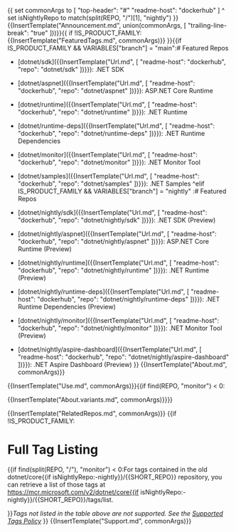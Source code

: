 {{
  set commonArgs to [
    "top-header": "#"
    "readme-host": "dockerhub"
  ] ^
  set isNightlyRepo to match(split(REPO, "/")[1], "nightly")
}}{{InsertTemplate("Announcement.md", union(commonArgs, [ "trailing-line-break": "true" ]))}}{{
if !IS_PRODUCT_FAMILY:{{InsertTemplate("FeaturedTags.md", commonArgs)}}
}}{{if IS_PRODUCT_FAMILY && VARIABLES["branch"] = "main":# Featured Repos

* [dotnet/sdk]({{InsertTemplate("Url.md", [ "readme-host": "dockerhub", "repo": "dotnet/sdk" ])}}): .NET SDK
* [dotnet/aspnet]({{InsertTemplate("Url.md", [ "readme-host": "dockerhub", "repo": "dotnet/aspnet" ])}}): ASP.NET Core Runtime
* [dotnet/runtime]({{InsertTemplate("Url.md", [ "readme-host": "dockerhub", "repo": "dotnet/runtime" ])}}): .NET Runtime
* [dotnet/runtime-deps]({{InsertTemplate("Url.md", [ "readme-host": "dockerhub", "repo": "dotnet/runtime-deps" ])}}): .NET Runtime Dependencies
* [dotnet/monitor]({{InsertTemplate("Url.md", [ "readme-host": "dockerhub", "repo": "dotnet/monitor" ])}}): .NET Monitor Tool
* [dotnet/samples]({{InsertTemplate("Url.md", [ "readme-host": "dockerhub", "repo": "dotnet/samples" ])}}): .NET Samples
^elif IS_PRODUCT_FAMILY && VARIABLES["branch"] = "nightly"
:# Featured Repos

* [dotnet/nightly/sdk]({{InsertTemplate("Url.md", [ "readme-host": "dockerhub", "repo": "dotnet/nightly/sdk" ])}}): .NET SDK (Preview)
* [dotnet/nightly/aspnet]({{InsertTemplate("Url.md", [ "readme-host": "dockerhub", "repo": "dotnet/nightly/aspnet" ])}}): ASP.NET Core Runtime (Preview)
* [dotnet/nightly/runtime]({{InsertTemplate("Url.md", [ "readme-host": "dockerhub", "repo": "dotnet/nightly/runtime" ])}}): .NET Runtime (Preview)
* [dotnet/nightly/runtime-deps]({{InsertTemplate("Url.md", [ "readme-host": "dockerhub", "repo": "dotnet/nightly/runtime-deps" ])}}): .NET Runtime Dependencies (Preview)
* [dotnet/nightly/monitor]({{InsertTemplate("Url.md", [ "readme-host": "dockerhub", "repo": "dotnet/nightly/monitor" ])}}): .NET Monitor Tool (Preview)
* [dotnet/nightly/aspire-dashboard]({{InsertTemplate("Url.md", [ "readme-host": "dockerhub", "repo": "dotnet/nightly/aspire-dashboard" ])}}): .NET Aspire Dashboard (Preview)
}}
{{InsertTemplate("About.md", commonArgs)}}

{{InsertTemplate("Use.md", commonArgs)}}{{if find(REPO, "monitor") < 0:

{{InsertTemplate("About.variants.md", commonArgs)}}}}

{{InsertTemplate("RelatedRepos.md", commonArgs)}}
{{if !IS_PRODUCT_FAMILY:
# Full Tag Listing
<!--End of generated tags-->
{{if find(split(REPO, "/"), "monitor") < 0:For tags contained in the old dotnet/core{{if isNightlyRepo:-nightly}}/{{SHORT_REPO}} repository, you can retrieve a list of those tags at https://mcr.microsoft.com/v2/dotnet/core{{if isNightlyRepo:-nightly}}/{{SHORT_REPO}}/tags/list.

}}*Tags not listed in the table above are not supported. See the [Supported Tags Policy](https://github.com/dotnet/dotnet-docker/blob/main/documentation/supported-tags.md)*
}}
{{InsertTemplate("Support.md", commonArgs)}}
